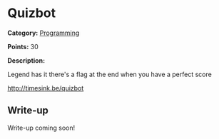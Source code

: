 # Quizbot
**Category:** [Programming](../README.md)

**Points:** 30

**Description:**

Legend has it there's a flag at the end when you have a perfect score

http://timesink.be/quizbot

## Write-up
Write-up coming soon!
